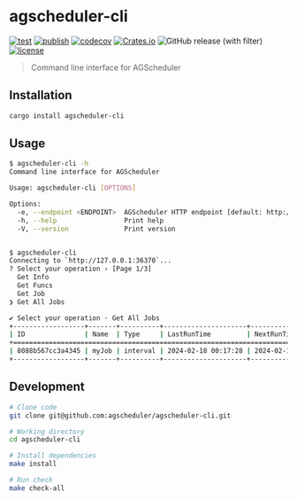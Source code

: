 # agscheduler-cli

[![test](https://github.com/agscheduler/agscheduler-cli/actions/workflows/test.yml/badge.svg)](https://github.com/agscheduler/agscheduler-cli/actions/workflows/test.yml)
[![publish](https://github.com/agscheduler/agscheduler-cli/actions/workflows/publish.yml/badge.svg)](https://github.com/agscheduler/agscheduler-cli/actions/workflows/publish.yml)
[![codecov](https://codecov.io/gh/AGScheduler/agscheduler-cli/graph/badge.svg?token=2KUVNBKH9K)](https://codecov.io/gh/AGScheduler/agscheduler-cli)
[![Crates.io](https://img.shields.io/crates/v/agscheduler-cli.svg)](https://crates.io/crates/agscheduler-cli)
![GitHub release (with filter)](https://img.shields.io/github/v/release/agscheduler/agscheduler-cli)
[![license](https://img.shields.io/github/license/agscheduler/agscheduler)](https://github.com/agscheduler/agscheduler/blob/main/LICENSE)

> Command line interface for AGScheduler

## Installation

```bash
cargo install agscheduler-cli
```

## Usage

```bash
$ agscheduler-cli -h            
Command line interface for AGScheduler

Usage: agscheduler-cli [OPTIONS]

Options:
  -e, --endpoint <ENDPOINT>  AGScheduler HTTP endpoint [default: http://127.0.0.1:36370]
  -h, --help                 Print help
  -V, --version              Print version


$ agscheduler-cli   
Connecting to `http://127.0.0.1:36370`...
? Select your operation › [Page 1/3] 
  Get Info
  Get Funcs
  Get Job
❯ Get All Jobs

✔ Select your operation · Get All Jobs
+------------------+-------+----------+---------------------+---------------------+---------+
| ID               | Name  | Type     | LastRunTime         | NextRunTime         | Status  |
+===========================================================================================+
| 8088b567cc3a4345 | myJob | interval | 2024-02-18 00:17:28 | 2024-02-18 00:18:28 | running |
+------------------+-------+----------+---------------------+---------------------+---------+
```

## Development

```bash
# Clone code
git clone git@github.com:agscheduler/agscheduler-cli.git

# Working directory
cd agscheduler-cli

# Install dependencies
make install

# Run check
make check-all
```
